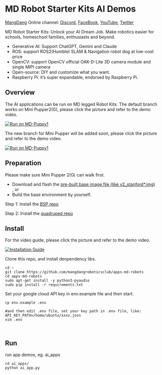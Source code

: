 # MD Robot Starter Kits AI Demos
[MangDang](https://www.mangdang.net/) Online channel: [Discord](https://discord.gg/xJdt3dHBVw), [FaceBook](https://www.facebook.com/groups/716473723088464), [YouTube](https://www.youtube.com/channel/UCqHWYGXmnoO7VWHmENje3ug/featured), [Twitter](https://twitter.com/LeggedRobot)

MD Robot Starter Kits: Unlock your AI Dream Job.
Make robotics easier for schools, homeschool families, enthusiasts and beyond.

- Generative AI: Support ChatGPT, Gemini and Claude
- ROS: support ROS2(Humble) SLAM & Navigation robot dog at low-cost price
- OpenCV: support OpenCV official OAK-D-Lite 3D camera module and single MIPI camera
- Open-source: DIY and customize what you want.
- Raspberry Pi: it’s super expandable, endorsed by Raspberry Pi.

## Overview

The AI applications can be run on MD legged Robot Kits. 
The default branch works on Mini Pupper2(G), please click the picture and refer to the demo video.

[![Run on MD-Puppy1](https://img.youtube.com/vi/mIDuIZCevIg/0.jpg)](https://www.youtube.com/watch?v=mIDuIZCevIg)

The new branch for Mini Pupper will be added soon, please click the picture and refer to the demo video.

[![Run on MD-Puppy1](https://img.youtube.com/vi/bvH-lA1IHig/0.jpg)](https://www.youtube.com/watch?v=bvH-lA1IHig)

## Preparation

Please make sure Mini Pupper 2(G) can walk first. 

- Download and flash the [pre-built base image file (like v2_stanford*.img) ](https://drive.google.com/drive/folders/1ZF4vulHbXvVF4RPWWGxEe7rxcJ9LyeEu?usp=sharing), or 
- Build the base environment by yourself. 

Step 1: Install the [BSP repo](https://github.com/mangdangroboticsclub/mini_pupper_2_bsp)

Step 2: Install the [quadruped repo](https://github.com/mangdangroboticsclub/StanfordQuadruped )


## Install

For the video guide, please click the picture and refer to the demo video.

[![Installation Guide](https://img.youtube.com/vi/1AkhJi2o8rM/0.jpg)](https://www.youtube.com/watch?v=1AkhJi2o8rM)


Clone this repo, and install denpendency libs.
```
cd ~
git clone https://github.com/mangdangroboticsclub/apps-md-robots
cd apps-md-robots
sudo apt-get install -y python3-pyaudio
sudo pip install -r requirements.txt

```


Set your google cloud API key in env.example file and then start.
 
```
cp env.example .env

#and then edit .env file, set your key path in .env file, like: API_KEY_PATH=/home/ubuntu/xxxx.josn 
vim .env



```

## Run
run app demos, eg. ai_apps
 
```
cd ai_apps/
python ai_app.py
```

